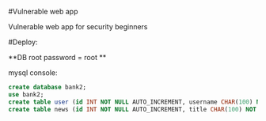 #Vulnerable web app

Vulnerable web app for security beginners 

#Deploy:

**DB root password = root **

mysql console:
```SQL
create database bank2;
use bank2;
create table user (id INT NOT NULL AUTO_INCREMENT, username CHAR(100) NOT NULL, password CHAR(32) NOT NULL, money INT, PRIMARY KEY (id));
create table news (id INT NOT NULL AUTO_INCREMENT, title CHAR(100) NOT NULL, text TEXT(5000) NOT NULL, PRIMARY KEY (id));
```
